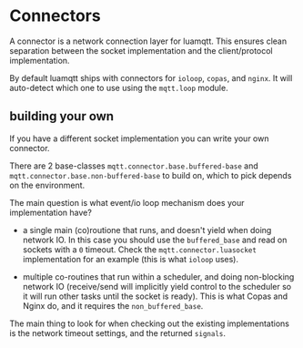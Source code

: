 # Connectors

A connector is a network connection layer for luamqtt. This ensures clean separation between the socket
implementation and the client/protocol implementation.

By default luamqtt ships with connectors for `ioloop`, `copas`, and `nginx`. It will auto-detect which
one to use using the `mqtt.loop` module.

## building your own

If you have a different socket implementation you can write your own connector.

There are 2 base-classes `mqtt.connector.base.buffered-base` and `mqtt.connector.base.non-buffered-base`
to build on, which to pick depends on the environment.

The main question is what event/io loop mechanism does your implementation have?

* a single main (co)routione that runs, and doesn't yield when doing network IO. In this case
  you should use the `buffered_base` and read on sockets with a `0` timeout. Check the
  `mqtt.connector.luasocket` implementation for an example (this is what `ioloop` uses).

* multiple co-routines that run within a scheduler, and doing non-blocking network IO (receive/send
  will implicitly yield control to the scheduler so it will run other tasks until the socket is ready).
  This is what Copas and Nginx do, and it requires the `non_buffered_base`.

The main thing to look for when checking out the existing implementations is the network timeout settings,
and the returned `signals`.



